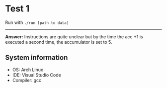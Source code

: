 # Test 1

Run with `./run [path to data]`

---

**Answer:** Instructions are quite unclear but by the time the acc +1 is executed a second time, the accumulator is set to 5.

## System information
- OS: Arch Linux<br> 
- IDE: Visual Studio Code<br> 
- Compiler: gcc